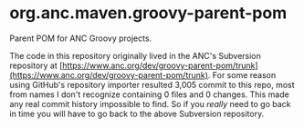 # org.anc.maven.groovy-parent-pom
Parent POM for ANC Groovy projects.

The code in this repository originally lived in the ANC's Subversion repository at [https://www.anc.org/dev/groovy-parent-pom/trunk](https://www.anc.org/dev/groovy-parent-pom/trunk).  For some reason using GitHub's repository importer resulted 3,005 commit to this repo, most from names I don't recognize containing 0 files and 0 changes. This made any real commit history impossible to find.  So if you *really* need to go back in time you will have to go back to the above Subversion repository.


